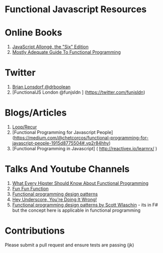 Functional Javascript Resources
==============================

# Online Books

1. [JavaScript Allongé, the "Six" Edition](https://leanpub.com/javascriptallongesix/read)
2. [Mostly Adequate Guide To Functional Programming](https://drboolean.gitbooks.io/mostly-adequate-guide/content/)

# Twitter
1. [Brian Lonsdorf @drboolean](https://twitter.com/drboolean)
2. [FunctionalJS London @funjsldn ] (https://twitter.com/funjsldn)

# Blogs/Articles
1. [Loop/Recur](http://looprecur.com/blog/)
2. [Functional Programming for Javascript People] (https://medium.com/@chetcorcos/functional-programming-for-javascript-people-1915d8775504#.vp2r84hhy)
3. [Functional Programming in Javascript] ( http://reactivex.io/learnrx/ )

# Talks And Youtube Channels
1. [What Every Hipster Should Know About Functional Programming](https://vimeo.com/68331937)
2. [Fun Fun Function](https://www.youtube.com/channel/UCO1cgjhGzsSYb1rsB4bFe4Q/videos)
3. [Functional programming design patterns](https://www.youtube.com/watch?v=E8I19uA-wGY)
4. [Hey Underscore, You're Doing It Wrong!](https://www.youtube.com/watch?v=m3svKOdZijA)
5. [Functional programming design patterns by Scott Wlaschin](https://www.youtube.com/watch?v=E8I19uA-wGY) - its in F# but the concept here is applicable in functional programming

# Contributions
  Please submit a pull request and ensure tests are passing (jk)
